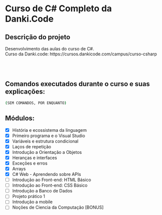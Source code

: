 # Curso de C# Completo da Danki.Code

## Descrição do projeto
<p align="justify">
  Desenvolvimento das aulas do curso de C#. <br>
  Curso da Danki.code: https://cursos.dankicode.com/campus/curso-csharp
</p>

<br><br>
<h2>Comandos executados durante o curso e suas explicações:</h2>

```bash
(SEM COMANDOS, POR ENQUANTO)
```


## Módulos:
- [x] História e ecossistema da linguagem <br>
- [x] Primeiro programa e o Visual Studio <br>
- [x] Variáveis e estrutura condicional <br>
- [x] Laços de repetição <br>
- [x] Introdução a Orientação a Objetos <br>
- [x] Heranças e interfaces <br>
- [x] Exceções e erros <br>
- [x] Arrays <br>
- [x] C# Web - Aprendendo sobre APIs <br>
- [ ] Introdução ao Front-end: HTML Básico <br>
- [ ] Introdução ao Front-end: CSS Básico <br>
- [ ] Introdução a Banco de Dados <br>
- [ ] Projeto prático 1 <br>
- [ ] Introdução a mobile <br>
- [ ] Noções de Ciencia da Computação [BONUS]